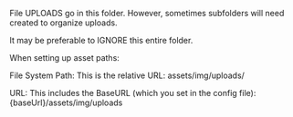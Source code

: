 File UPLOADS go in this folder.  However, sometimes subfolders will need created to organize uploads.

It may be preferable to IGNORE this entire folder.

When setting up asset paths:

File System Path:  This is the relative URL: assets/img/uploads/

URL:  This includes the BaseURL (which you set in the config file): {baseUrl}/assets/img/uploads
